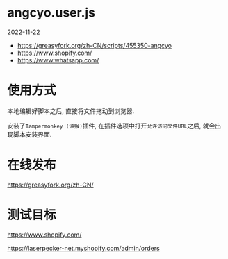 # angcyo.user.js
2022-11-22

- https://greasyfork.org/zh-CN/scripts/455350-angcyo
- https://www.shopify.com/
- https://www.whatsapp.com/

# 使用方式

本地编辑好脚本之后, 直接将文件拖动到浏览器.

安装了`Tampermonkey (油猴)`插件, 在插件选项中打开`允许访问文件URL`之后, 就会出现脚本安装界面.

# 在线发布

https://greasyfork.org/zh-CN/


# 测试目标

https://www.shopify.com/

https://laserpecker-net.myshopify.com/admin/orders
